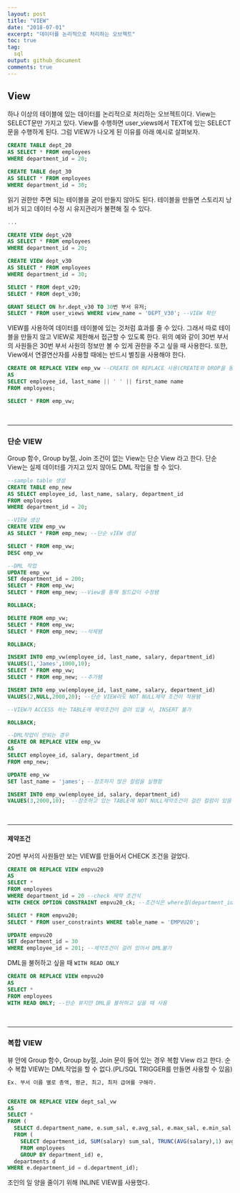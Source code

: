 ```yaml
---
layout: post
title: "VIEW"
date: "2018-07-01"
excerpt: "데이터를 논리적으로 처리하는 오브젝트"
toc: true
tag:
  sql
output: github_document
comments: true
---
```


## View

하나 이상의 테이블에 있는 데이터를 논리적으로 처리하는 오브젝트이다. View는 SELECT문만 가지고 있다. View를 수행하면 user_views에서 TEXT에 있는 SELECT 문을 수행하게 된다. 그럼 VIEW가 나오게 된 이유를 아래 예시로 살펴보자.

```sql
CREATE TABLE dept_20
AS SELECT * FROM employees
WHERE department_id = 20;

CREATE TABLE dept_30
AS SELECT * FROM employees
WHERE department_id = 30;
```

읽기 권한만 주면 되는 테이블을 굳이 만들지 않아도 된다. 테이블을 만들면 스토리지 낭비가 되고 데이터 수정 시 유지관리가 불편해 질 수 있다.

```sql
...

CREATE VIEW dept_v20
AS SELECT * FROM employees
WHERE department_id = 20;

CREATE VIEW dept_v30
AS SELECT * FROM employees
WHERE department_id = 30;

SELECT * FROM dept_v20;
SELECT * FROM dept_v30;

GRANT SELECT ON hr.dept_v30 TO 30번 부서 유저;
SELECT * FROM user_views WHERE view_name = 'DEPT_V30'; --VIEW 확인
```

VIEW를 사용하여 데이터를 테이블에 있는 것처럼 효과를 줄 수 있다. 그래서 따로 테이블을 만들지 않고 VIEW로 제한해서 접근할 수 있도록 한다. 위의 예와 같이 30번 부서의 사원들은 30번 부서 사원의 정보만 볼 수 있게 권한을 주고 싶을 때 사용한다. 또한, View에서 연결연산자를 사용할 때에는 반드시 별칭을 사용해야 한다.

```sql
CREATE OR REPLACE VIEW emp_vw --CREATE OR REPLACE 사용(CREATE와 DROP을 동시에 할 수 있음)
AS 
SELECT employee_id, last_name || ' ' || first_name name
FROM employees;

SELECT * FROM emp_vw;
```

<BR>

***

### 단순 VIEW

Group 함수, Group by절, Join 조건이 없는 View는 단순 View 라고 한다. 단순 View는 실제 데이터를 가지고 있지 않아도 DML 작업을 할 수 있다.


```sql
--sample table 생성
CREATE TABLE emp_new
AS SELECT employee_id, last_name, salary, department_id
FROM employees
WHERE department_id = 20;

--VIEW 생성
CREATE VIEW emp_vw
AS SELECT * FROM emp_new; --단순 vIEW 생성

SELECT * FROM emp_vw;
DESC emp_vw

--DML 작업
UPDATE emp_vw
SET department_id = 200;
SELECT * FROM emp_vw; 
SELECT * FROM emp_new; --View를 통해 필드값이 수정됌

ROLLBACK;

DELETE FROM emp_vw;
SELECT * FROM emp_vw; 
SELECT * FROM emp_new; --삭제됌

ROLLBACK;

INSERT INTO emp_vw(employee_id, last_name, salary, department_id)
VALUES(1,'James',1000,10);
SELECT * FROM emp_vw; 
SELECT * FROM emp_new; --추가됌

INSERT INTO emp_vw(employee_id, last_name, salary, department_id)
VALUES(2,NULL,2000,20); --단순 VIEW라도 NOT NULL제약 조건이 적용됌

--VIEW가 ACCESS 하는 TABLE에 제약조건이 걸려 있을 시, INSERT 불가

ROLLBACK;

--DML작업이 안되는 경우
CREATE OR REPLACE VIEW emp_vw
AS 
SELECT employee_id, salary, department_id
FROM emp_new;

UPDATE emp_vw
SET last_name = 'james'; --참조하지 않은 컬럼을 실행함

INSERT INTO emp_vw(employee_id, salary, department_id)
VALUES(3,2000,10);  --참조하고 있는 TABLE에 NOT NULL제약조건이 걸린 컬럼이 있음
```

<br>

***

#### 제약조건

20번 부서의 사원들만 보는 VIEW를 만들어서 CHECK 조건을 걸었다.

```sql
CREATE OR REPLACE VIEW empvu20
AS 
SELECT *
FROM employees
WHERE department_id = 20 --check 제약 조건식
WITH CHECK OPTION CONSTRAINT empvu20_ck; --조건식은 where절(department_id = 20)

SELECT * FROM empvu20;
SELECT * FROM user_constraints WHERE table_name = 'EMPVU20';

UPDATE empvu20
SET department_id = 30
WHERE employee_id = 201; --제약조건이 걸려 있어서 DML불가
```

DML을 불허하고 싶을 때 `WITH READ ONLY`


```sql
CREATE OR REPLACE VIEW empvu20
AS 
SELECT *
FROM employees
WITH READ ONLY; --단순 뷰지만 DML을 불허하고 싶을 때 사용
```

<BR>

***

### 복합 VIEW

뷰 안에 Group 함수, Group by절, Join 문이 들어 있는 경우 복합 View 라고 한다. 순수 복합 VIEW는 DML작업을 할 수 없다.(PL/SQL TRIGGER를 만들면 사용할 수 있음)

```sql
Ex. 부서 이름 별로 총액, 평균, 최고, 최저 급여를 구해라.


CREATE OR REPLACE VIEW dept_sal_vw
AS
SELECT *
FROM (
  SELECT d.department_name, e.sum_sal, e.avg_sal, e.max_sal, e.min_sal
  FROM (
    SELECT department_id, SUM(salary) sum_sal, TRUNC(AVG(salary),1) avg_sal, MAX(salary) max_sal, MIN(salary) min_sal
    FROM employees
    GROUP BY department_id) e,
  departments d
WHERE e.department_id = d.department_id);
```

조인의 일 양을 줄이기 위해 INLINE VIEW를 사용했다.
